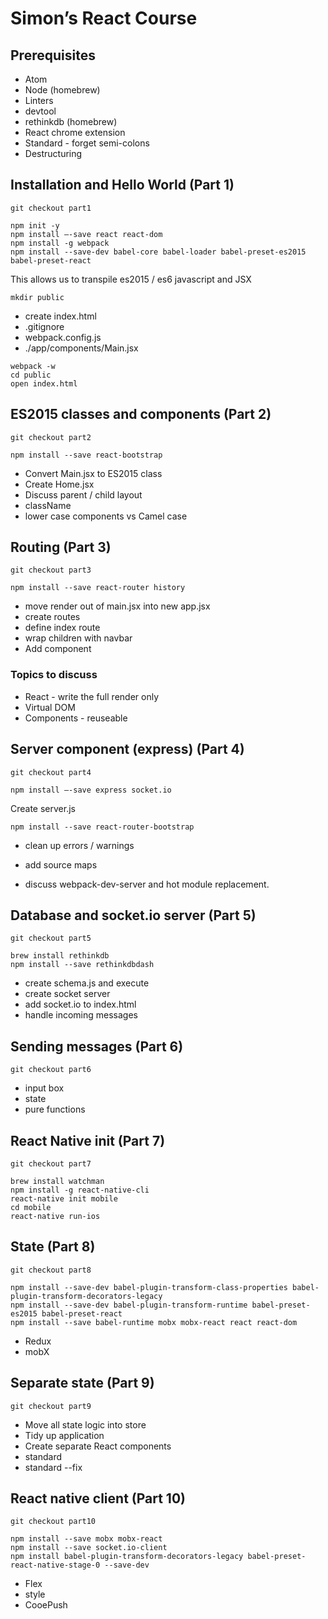 Simon’s React Course
====================

Prerequisites
-------------

* Atom
* Node (homebrew)
* Linters
* devtool
* rethinkdb (homebrew)
* React chrome extension
* Standard - forget semi-colons
* Destructuring


Installation and Hello World (Part 1)
-------------------------------------
`git checkout part1`
```
npm init -y
npm install —-save react react-dom
npm install -g webpack
npm install --save-dev babel-core babel-loader babel-preset-es2015 babel-preset-react
```

This allows us to transpile es2015 / es6 javascript and JSX

```
mkdir public
```

* create index.html
* .gitignore
* webpack.config.js
* ./app/components/Main.jsx

```
webpack -w
cd public
open index.html
```


ES2015 classes and components (Part 2)
--------------------------------------
`git checkout part2`
```
npm install --save react-bootstrap
```

* Convert Main.jsx to ES2015 class
* Create Home.jsx
* Discuss parent / child layout
* className
* lower case components vs Camel case


Routing (Part 3)
----------------
`git checkout part3`
```
npm install --save react-router history
```

* move render out of main.jsx into new app.jsx
* create routes
* define index route
* wrap children with navbar
* Add <Link> component

### Topics to discuss ###

* React - write the full render only
* Virtual DOM
* Components - reuseable


Server component (express) (Part 4)
-----------------------------------
`git checkout part4`

```
npm install —-save express socket.io
```

Create server.js

```
npm install --save react-router-bootstrap
```

* clean up errors / warnings
* add source maps

* discuss webpack-dev-server and hot module replacement.


Database and socket.io server (Part 5)
--------------------------------------
`git checkout part5`

```
brew install rethinkdb
npm install --save rethinkdbdash
```

* create schema.js and execute
* create socket server
* add socket.io to index.html
* handle incoming messages


Sending messages (Part 6)
-------------------------
`git checkout part6`
* input box
* state
* pure functions


React Native init (Part 7)
--------------------------
`git checkout part7`
```
brew install watchman
npm install -g react-native-cli
react-native init mobile
cd mobile
react-native run-ios
```


State (Part 8)
--------------
`git checkout part8`
```
npm install --save-dev babel-plugin-transform-class-properties babel-plugin-transform-decorators-legacy
npm install --save-dev babel-plugin-transform-runtime babel-preset-es2015 babel-preset-react
npm install --save babel-runtime mobx mobx-react react react-dom
```
* Redux
* mobX


Separate state (Part 9)
-----------------------
`git checkout part9`
* Move all state logic into store
* Tidy up application
* Create separate React components
* standard
* standard --fix


React native client (Part 10)
-----------------------------
`git checkout part10`

```
npm install --save mobx mobx-react
npm install --save socket.io-client
npm install babel-plugin-transform-decorators-legacy babel-preset-react-native-stage-0 --save-dev
```

* Flex
* style
* CooePush
